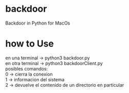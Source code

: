# backdoor
Backdoor in Python for MacOs

# how to Use
en una terminal -> python3 backdoor.py<br>
en otra terminal -> python3 backdoorClient.py<br>
posibles comandos:<br>
0 -> cierra la conexion<br>
1 -> informacion del sistema<br>
2 -> devuelve el contenido de un directorio en particular<br>
